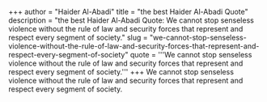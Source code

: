 +++
author = "Haider Al-Abadi"
title = "the best Haider Al-Abadi Quote"
description = "the best Haider Al-Abadi Quote: We cannot stop senseless violence without the rule of law and security forces that represent and respect every segment of society."
slug = "we-cannot-stop-senseless-violence-without-the-rule-of-law-and-security-forces-that-represent-and-respect-every-segment-of-society"
quote = '''We cannot stop senseless violence without the rule of law and security forces that represent and respect every segment of society.'''
+++
We cannot stop senseless violence without the rule of law and security forces that represent and respect every segment of society.
